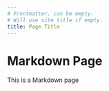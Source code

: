 ```yaml
---
# Frontmatter, can be empty.
# Will use site title if empty.
title: Page Title
---
```


# Markdown Page

This is a Markdown page